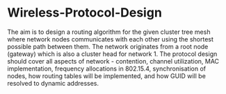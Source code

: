 # Wireless-Protocol-Design

The aim is to design a routing algorithm for the given cluster tree mesh where network nodes communicates with each other using the shortest possible path between them. The network originates from a root node (gateway) which is also a cluster head for network 1. The protocol design should cover all aspects of network - contention, channel utilization, MAC implementation, frequency allocations in 802.15.4, synchronisation of nodes, how routing tables will be implemented, and how GUID will be resolved to dynamic addresses.

